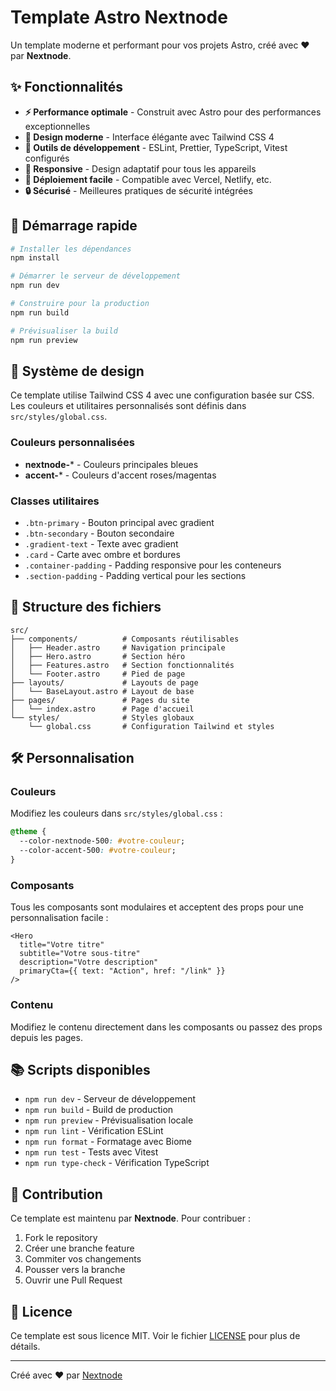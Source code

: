 # Template Astro Nextnode

Un template moderne et performant pour vos projets Astro, créé avec ❤️ par **Nextnode**.

## ✨ Fonctionnalités

- **⚡ Performance optimale** - Construit avec Astro pour des performances exceptionnelles
- **🎨 Design moderne** - Interface élégante avec Tailwind CSS 4
- **🔧 Outils de développement** - ESLint, Prettier, TypeScript, Vitest configurés
- **📱 Responsive** - Design adaptatif pour tous les appareils
- **🚀 Déploiement facile** - Compatible avec Vercel, Netlify, etc.
- **🔒 Sécurisé** - Meilleures pratiques de sécurité intégrées

## 🚀 Démarrage rapide

```bash
# Installer les dépendances
npm install

# Démarrer le serveur de développement
npm run dev

# Construire pour la production
npm run build

# Prévisualiser la build
npm run preview
```

## 🎨 Système de design

Ce template utilise Tailwind CSS 4 avec une configuration basée sur CSS. Les couleurs et utilitaires personnalisés sont définis dans `src/styles/global.css`.

### Couleurs personnalisées

- **nextnode-*** - Couleurs principales bleues
- **accent-*** - Couleurs d'accent roses/magentas

### Classes utilitaires

- `.btn-primary` - Bouton principal avec gradient
- `.btn-secondary` - Bouton secondaire
- `.gradient-text` - Texte avec gradient
- `.card` - Carte avec ombre et bordures
- `.container-padding` - Padding responsive pour les conteneurs
- `.section-padding` - Padding vertical pour les sections

## 📁 Structure des fichiers

```
src/
├── components/          # Composants réutilisables
│   ├── Header.astro     # Navigation principale
│   ├── Hero.astro       # Section héro
│   ├── Features.astro   # Section fonctionnalités
│   └── Footer.astro     # Pied de page
├── layouts/             # Layouts de page
│   └── BaseLayout.astro # Layout de base
├── pages/               # Pages du site
│   └── index.astro      # Page d'accueil
└── styles/              # Styles globaux
    └── global.css       # Configuration Tailwind et styles
```

## 🛠️ Personnalisation

### Couleurs

Modifiez les couleurs dans `src/styles/global.css` :

```css
@theme {
  --color-nextnode-500: #votre-couleur;
  --color-accent-500: #votre-couleur;
}
```

### Composants

Tous les composants sont modulaires et acceptent des props pour une personnalisation facile :

```astro
<Hero 
  title="Votre titre"
  subtitle="Votre sous-titre"
  description="Votre description"
  primaryCta={{ text: "Action", href: "/link" }}
/>
```

### Contenu

Modifiez le contenu directement dans les composants ou passez des props depuis les pages.

## 📚 Scripts disponibles

- `npm run dev` - Serveur de développement
- `npm run build` - Build de production
- `npm run preview` - Prévisualisation locale
- `npm run lint` - Vérification ESLint
- `npm run format` - Formatage avec Biome
- `npm run test` - Tests avec Vitest
- `npm run type-check` - Vérification TypeScript

## 🤝 Contribution

Ce template est maintenu par **Nextnode**. Pour contribuer :

1. Fork le repository
2. Créer une branche feature
3. Commiter vos changements
4. Pousser vers la branche
5. Ouvrir une Pull Request

## 📄 Licence

Ce template est sous licence MIT. Voir le fichier [LICENSE](LICENSE) pour plus de détails.

---

Créé avec ❤️ par [Nextnode](https://github.com/nextnode) 